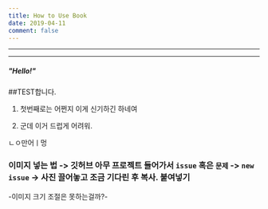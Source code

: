 ```yaml
---
title: How to Use Book
date: 2019-04-11
comment: false
---
```


---


---

##### "Hello!"

##TEST합니다.

1.	첫번째로는 어쩐지 이게 신기하긴 하네여

2.	군데 이거 드럽게 어려워.

ㄴㅇ만어ㅣ멍

### 이미지 넣는 법 -> 깃허브 아무 프로젝트 들어가서 `issue` 혹은 `문제` -> `new issue` -> 사진 끌어놓고 조금 기다린 후 복사. 붙여넣기

-이미지 크기 조절은 못하는걸까?-